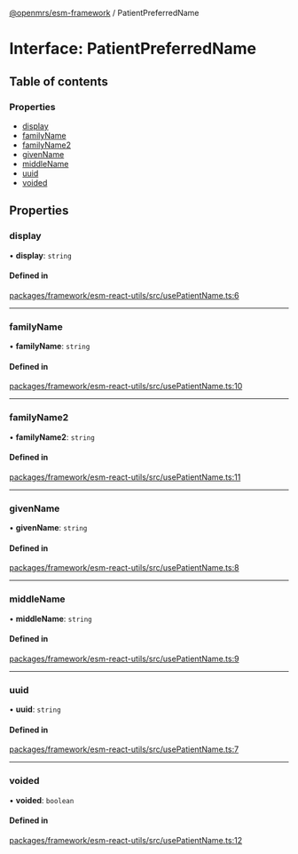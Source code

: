 [@openmrs/esm-framework](../API.md) / PatientPreferredName

# Interface: PatientPreferredName

## Table of contents

### Properties

- [display](PatientPreferredName.md#display)
- [familyName](PatientPreferredName.md#familyname)
- [familyName2](PatientPreferredName.md#familyname2)
- [givenName](PatientPreferredName.md#givenname)
- [middleName](PatientPreferredName.md#middlename)
- [uuid](PatientPreferredName.md#uuid)
- [voided](PatientPreferredName.md#voided)

## Properties

### display

• **display**: `string`

#### Defined in

[packages/framework/esm-react-utils/src/usePatientName.ts:6](https://github.com/openmrs/openmrs-esm-core/blob/main/packages/framework/esm-react-utils/src/usePatientName.ts#L6)

___

### familyName

• **familyName**: `string`

#### Defined in

[packages/framework/esm-react-utils/src/usePatientName.ts:10](https://github.com/openmrs/openmrs-esm-core/blob/main/packages/framework/esm-react-utils/src/usePatientName.ts#L10)

___

### familyName2

• **familyName2**: `string`

#### Defined in

[packages/framework/esm-react-utils/src/usePatientName.ts:11](https://github.com/openmrs/openmrs-esm-core/blob/main/packages/framework/esm-react-utils/src/usePatientName.ts#L11)

___

### givenName

• **givenName**: `string`

#### Defined in

[packages/framework/esm-react-utils/src/usePatientName.ts:8](https://github.com/openmrs/openmrs-esm-core/blob/main/packages/framework/esm-react-utils/src/usePatientName.ts#L8)

___

### middleName

• **middleName**: `string`

#### Defined in

[packages/framework/esm-react-utils/src/usePatientName.ts:9](https://github.com/openmrs/openmrs-esm-core/blob/main/packages/framework/esm-react-utils/src/usePatientName.ts#L9)

___

### uuid

• **uuid**: `string`

#### Defined in

[packages/framework/esm-react-utils/src/usePatientName.ts:7](https://github.com/openmrs/openmrs-esm-core/blob/main/packages/framework/esm-react-utils/src/usePatientName.ts#L7)

___

### voided

• **voided**: `boolean`

#### Defined in

[packages/framework/esm-react-utils/src/usePatientName.ts:12](https://github.com/openmrs/openmrs-esm-core/blob/main/packages/framework/esm-react-utils/src/usePatientName.ts#L12)
